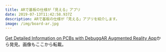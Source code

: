 ```yaml
---
title: ARで基板の仕様が「見える」アプリ
date: 2019-07-13T11:42:58.937Z
description: ARで基板の仕様が「見える」アプリを紹介します。
image: /img/board-ar.jpg
---
```

[Get Detailed Information on PCBs with DebuggAR Augmented Reality App](https://blog.hackster.io/get-detailed-information-on-pcbs-with-debuggar-augmented-reality-app-b496155b8bf4)から発見。画像もここから転載。
